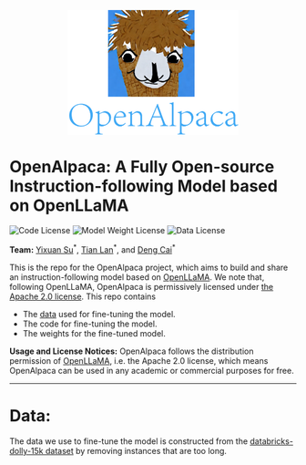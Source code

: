 <p align="center" width="100%">
<img src="./image.png" alt="OpenAlpaca" style="width: 50%; min-width: 300px; display: block; margin: auto;">
</p>

# OpenAlpaca: A Fully Open-source Instruction-following Model based on OpenLLaMA


![Code License](https://img.shields.io/badge/Code%20License-Apache_2.0-green.svg)
![Model Weight License](https://img.shields.io/badge/Model_Weight%20License-Apache_2.0-green.svg)
![Data License](https://img.shields.io/badge/Data-CC%20BY--SA%203.0-red.svg)

**Team:** [Yixuan Su](https://yxuansu.github.io/)<sup>\*</sup>, [Tian Lan](https://github.com/gmftbyGMFTBY)<sup>\*</sup>, and [Deng Cai](https://jcyk.github.io/)<sup>\*</sup>

This is the repo for the OpenAlpaca project, which aims to build and share an instruction-following model based on [OpenLLaMA](https://github.com/openlm-research/open_llama). We note that, following OpenLLaMA, OpenAlpaca is permissively licensed under [the Apache 2.0 license](https://www.apache.org/licenses/LICENSE-2.0). This repo contains

- The <a href='#data'>data</a> used for fine-tuning the model.
- The code for fine-tuning the model.
- The weights for the fine-tuned model.

**Usage and License Notices:** OpenAlpaca follows the distribution permission of [OpenLLaMA](https://github.com/openlm-research/open_llama), i.e. the Apache 2.0 license, which means OpenAlpaca can be used in any academic or commercial purposes for free.


****

<span id='data'/>

# Data:

The data we use to fine-tune the model is constructed from the [databricks-dolly-15k dataset](https://huggingface.co/datasets/databricks/databricks-dolly-15k) by removing instances that are too long. 
